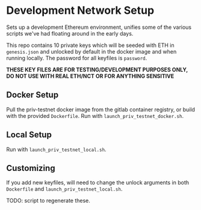# Development Network Setup

Sets up a development Ethereum environment, unifies some of the various scripts
we've had floating around in the early days.

This repo contains 10 private keys which will be seeded with ETH in
`genesis.json` and unlocked by default in the docker image and when running
locally. The password for all keyfiles is `password`.

**THESE KEY FILES ARE FOR TESTING/DEVELOPMENT PURPOSES ONLY, DO NOT USE WITH
REAL ETH/NCT OR FOR ANYTHING SENSITIVE**

## Docker Setup

Pull the priv-testnet docker image from the gitlab container registry, or build with
the provided `Dockerfile`. Run with `launch_priv_testnet_docker.sh`.

## Local Setup

Run with `launch_priv_testnet_local.sh`.

## Customizing

If you add new keyfiles, will need to change the unlock arguments in both
`Dockerfile` and `launch_priv_testnet_local.sh`.

TODO: script to regenerate these.
